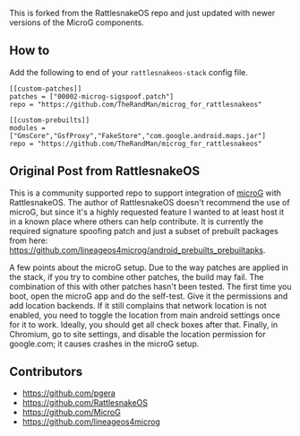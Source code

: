This is forked from the RattlesnakeOS repo and just updated with newer versions of the MicroG components.

## How to
Add the following to end of your `rattlesnakeos-stack` config file.
```
[[custom-patches]]
patches = ["00002-microg-sigspoof.patch"]
repo = "https://github.com/TheRandMan/microg_for_rattlesnakeos"

[[custom-prebuilts]]
modules = ["GmsCore","GsfProxy","FakeStore","com.google.android.maps.jar"]
repo = "https://github.com/TheRandMan/microg_for_rattlesnakeos"
```

## Original Post from RattlesnakeOS
This is a community supported repo to support integration of [microG](https://microg.org/) with RattlesnakeOS. The author of RattlesnakeOS doesn't recommend the use of microG, but since it's a highly requested feature I wanted to at least host it in a known place where others can help contribute. It is currently the required signature spoofing patch and just a subset of prebuilt packages from here: https://github.com/lineageos4microg/android_prebuilts_prebuiltapks.

A few points about the microG setup. Due to the way patches are applied in the stack, if you try to combine other patches, the build may fail. The combination of this with other patches hasn't been tested. The first time you boot, open the microG app and do the self-test. Give it the permissions and add location backends. If it still complains that network location is not enabled, you need to toggle the location from main android settings once for it to work. Ideally, you should get all check boxes after that. Finally, in Chromium, go to site settings, and disable the location permission for google.com; it causes crashes in the microG setup.


## Contributors
* https://github.com/pgera
* https://github.com/RattlesnakeOS
* https://github.com/MicroG
* https://github.com/lineageos4microg
